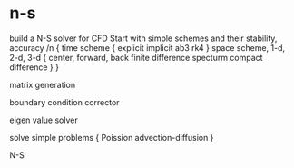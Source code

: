 # n-s
build a N-S solver for CFD
Start with simple schemes and their stability, accuracy /n
  { 
    time scheme
    { 
      explicit
      implicit
      ab3
      rk4
      }
    space scheme, 1-d, 2-d, 3-d
    {
      center, forward, back finite difference
      specturm
      compact difference
      }
   }
   
   matrix generation
   
   boundary condition corrector
   
   eigen value solver
   
   solve simple problems
   {
      Poission
      advection-diffusion
   }
   
   N-S
